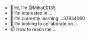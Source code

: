 - 👋 Hi, I’m @Miha00135
- 👀 I’m interested in ...
- 🌱 I’m currently learning ...37834060
- 💞️ I’m looking to collaborate on ...
- 📫 How to reach me ...

<!---
Miha00135/Miha00135 is a ✨ special ✨ repository because its `README.md` (this file) appears on your GitHub profile.
You can click the Preview link to take a look at your changes.
--->
